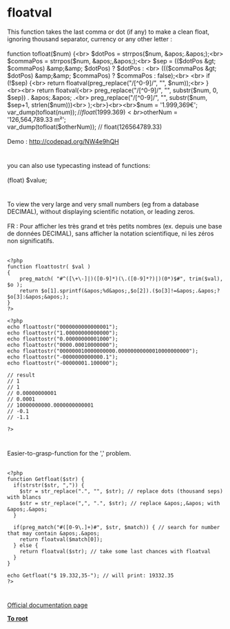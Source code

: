 # floatval



This function takes the last comma or dot (if any) to make a clean float, ignoring thousand separator, currency or any other letter :<br><br>function tofloat($num) {<br>    $dotPos = strrpos($num, &apos;.&apos;);<br>    $commaPos = strrpos($num, &apos;,&apos;);<br>    $sep = (($dotPos &gt; $commaPos) &amp;&amp; $dotPos) ? $dotPos : <br>        ((($commaPos &gt; $dotPos) &amp;&amp; $commaPos) ? $commaPos : false);<br>   <br>    if (!$sep) {<br>        return floatval(preg_replace("/[^0-9]/", "", $num));<br>    } <br><br>    return floatval(<br>        preg_replace("/[^0-9]/", "", substr($num, 0, $sep)) . &apos;.&apos; .<br>        preg_replace("/[^0-9]/", "", substr($num, $sep+1, strlen($num)))<br>    );<br>}<br><br>$num = &apos;1.999,369&#x20AC;&apos;;<br>var_dump(tofloat($num)); // float(1999.369)<br>$otherNum = &apos;126,564,789.33 m&#xB2;&apos;;<br>var_dump(tofloat($otherNum)); // float(126564789.33)<br><br>Demo : http://codepad.org/NW4e9hQH  

#

you can also use typecasting instead of functions:<br><br>(float) $value;  

#

To view the very large and very small numbers (eg from a database DECIMAL), without displaying scientific notation, or leading zeros.<br><br>FR : Pour afficher les tr&#xE8;s grand et tr&#xE8;s petits nombres (ex. depuis une base de donn&#xE9;es DECIMAL), sans afficher la notation scientifique, ni les z&#xE9;ros non significatifs.<br><br>

```
<?php
function floattostr( $val )
{
    preg_match( "#^([\+\-]|)([0-9]*)(\.([0-9]*?)|)(0*)$#", trim($val), $o );
    return $o[1].sprintf(&apos;%d&apos;,$o[2]).($o[3]!=&apos;.&apos;?$o[3]:&apos;&apos;);
}
?>
```




```
<?php
echo floattostr("0000000000000001");
echo floattostr("1.00000000000000");
echo floattostr("0.00000000001000");
echo floattostr("0000.00010000000");
echo floattostr("000000010000000000.00000000000010000000000");
echo floattostr("-0000000000000.1");
echo floattostr("-00000001.100000");

// result
// 1
// 1
// 0.00000000001
// 0.0001
// 10000000000.0000000000001
// -0.1
// -1.1

?>
```
  

#

Easier-to-grasp-function for the &apos;,&apos; problem.<br><br>

```
<?php
function Getfloat($str) {
  if(strstr($str, ",")) {
    $str = str_replace(".", "", $str); // replace dots (thousand seps) with blancs
    $str = str_replace(",", ".", $str); // replace &apos;,&apos; with &apos;.&apos;
  }
  
  if(preg_match("#([0-9\.]+)#", $str, $match)) { // search for number that may contain &apos;.&apos;
    return floatval($match[0]);
  } else {
    return floatval($str); // take some last chances with floatval
  }
}

echo Getfloat("$ 19.332,35-"); // will print: 19332.35
?>
```
  

#

[Official documentation page](https://www.php.net/manual/en/function.floatval.php)

**[To root](/README.md)**